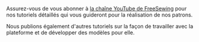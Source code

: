---
---

Assurez-vous de vous abonner à [la chaîne YouTube de FreeSewing](https://youtube.com/channel/UCLAyxEL72gHvuKBpa-GmCvQ) pour nos tutoriels détaillés qui vous guideront pour la réalisation de nos patrons.

Nous publions également d'autres tutoriels sur la façon de travailler avec la plateforme et de développer des modèles pour elle.

